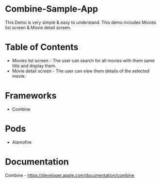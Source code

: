 # Combine-Sample-App
This Demo is very simple &amp; easy to understand. This demo includes Movies list screen & Movie detail screen.

# Table of Contents
- Movies list screen -  The user can search for all movies with them same title and display them.
- Movie detail screen - The user can view them details of the selected movie.

# Frameworks
- Combine

# Pods
- Alamofire

# Documentation 
Combine - https://developer.apple.com/documentation/combine

 

